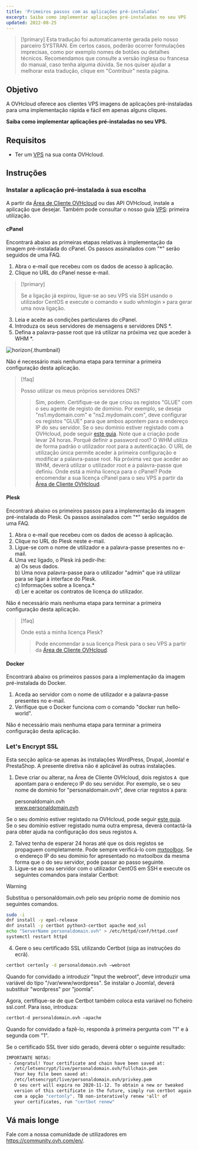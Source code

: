 ```yaml
---
title: 'Primeiros passos com as aplicações pré-instaladas'
excerpt: Saiba como implementar aplicações pré-instaladas no seu VPS
updated: 2022-08-25
---
```


> [!primary]
> Esta tradução foi automaticamente gerada pelo nosso parceiro SYSTRAN. Em certos casos, poderão ocorrer formulações imprecisas, como por exemplo nomes de botões ou detalhes técnicos. Recomendamos que consulte a versão inglesa ou francesa do manual, caso tenha alguma dúvida. Se nos quiser ajudar a melhorar esta tradução, clique em "Contribuir" nesta página.
>

## Objetivo

A OVHcloud oferece aos clientes VPS imagens de aplicações pré-instaladas para uma implementação rápida e fácil em apenas alguns cliques.

**Saiba como implementar aplicações pré-instaladas no seu VPS.**

## Requisitos

- Ter um [VPS](https://www.ovhcloud.com/pt/vps/) na sua conta OVHcloud.

## Instruções

### Instalar a aplicação pré-instalada à sua escolha

A partir da [Área de Cliente OVHcloud](/links/manager) ou das API OVHcloud, instale a aplicação que desejar. Também pode consultar o nosso guia [VPS](/pages/bare_metal_cloud/virtual_private_servers/starting_with_a_vps): primeira utilização.

#### cPanel

Encontrará abaixo as primeiras etapas relativas à implementação da imagem pré-instalada do cPanel. Os passos assinalados com "\*" serão seguidos de uma FAQ.

1. Abra o e-mail que recebeu com os dados de acesso à aplicação.
2. Clique no URL do cPanel nesse e-mail.

> [!primary]
>
> Se a ligação já expirou, ligue-se ao seu VPS via SSH usando o utilizador CentOS e execute o comando « sudo whmlogin » para gerar uma nova ligação.
>

<ol start="3">
  <li>Leia e aceite as condições particulares do cPanel.</li>
  <li>Introduza os seus servidores de mensagens e servidores DNS *.</li>
  <li>Defina a palavra-passe root que irá utilizar na próxima vez que aceder à WHM *.</li>
</ol>

![horizon](images/change_root.png){.thumbnail}

Não é necessário mais nenhuma etapa para terminar a primeira configuração desta aplicação.

> [!faq]
>
> Posso utilizar os meus próprios servidores DNS?
>> Sim, podem. Certifique-se de que criou os registos "GLUE" com o seu agente de registo de domínio. Por exemplo, se deseja "ns1.mydomain.com" e "ns2.mydomain.com", deve configurar os registos "GLUE" para que ambos apontem para o endereço IP do seu servidor. Se o seu domínio estiver registado com a OVHcloud, pode seguir [este guia](/pages/web_cloud/domains/glue_registry#1-adicionar-os-registos-glue). Note que a criação pode levar 24 horas.
> Porquê definir a password root?
>> O WHM utiliza de forma padrão o utilizador root para a autenticação. O URL de utilização única permite aceder à primeira configuração e modificar a palavra-passe root. Na próxima vez que aceder ao WHM, deverá utilizar o utilizador root e a palavra-passe que definiu.
> Onde está a minha licença para o cPanel?
>> Pode encomendar a sua licença cPanel para o seu VPS a partir da [Área de Cliente OVHcloud](https://www.ovh.com/manager/dedicated/#/configuration/license/order).

#### Plesk

Encontrará abaixo os primeiros passos para a implementação da imagem pré-instalada do Plesk. Os passos assinalados com "\*" serão seguidos de uma FAQ.

1. Abra o e-mail que recebeu com os dados de acesso à aplicação.
2. Clique no URL do Plesk neste e-mail.
3. Ligue-se com o nome de utilizador e a palavra-passe presentes no e-mail.
4. Uma vez ligado, o Plesk irá pedir-lhe:<br>
    a) Os seus dados.  
    b) Uma nova palavra-passe para o utilizador "admin" que irá utilizar para se ligar à interface do Plesk.  
    c) Informações sobre a licença.*  
    d) Ler e aceitar os contratos de licença do utilizador.  

Não é necessário mais nenhuma etapa para terminar a primeira configuração desta aplicação.

> [!faq]
>
> Onde está a minha licença Plesk?
>> Pode encomendar a sua licença Plesk para o seu VPS a partir da [Área de Cliente OVHcloud](https://www.ovh.com/manager/dedicated/#/configuration/license/order).

#### Docker

Encontrará abaixo os primeiros passos para a implementação da imagem pré-instalada do Docker.

1. Aceda ao servidor com o nome de utilizador e a palavra-passe presentes no e-mail.
2. Verifique que o Docker funciona com o comando "docker run hello-world".

Não é necessário mais nenhuma etapa para terminar a primeira configuração desta aplicação.

### Let's Encrypt SSL

Esta secção aplica-se apenas às instalações WordPress, Drupal, Joomla! e PrestaShop. A presente diretiva não é aplicável às outras instalações.

1. Deve criar ou alterar, na Área de Cliente OVHcloud, dois registos `A `que apontam para o endereço IP do seu servidor. Por exemplo, se o seu nome de domínio for "personaldomain.ovh", deve criar registos `A` para:  

     personaldomain.ovh <br>
     www.personaldomain.ovh <br>  

Se o seu domínio estiver registado na OVHcloud, pode seguir [este guia](/pages/web_cloud/domains/dns_zone_edit).
<br>Se o seu domínio estiver registado numa outra empresa, deverá contactá-la para obter ajuda na configuração dos seus registos `A`.

<ol start="2">
  <li>Talvez tenha de esperar 24 horas até que os dois registos se propaguem completamente. Pode sempre verificá-lo com <a href="https://mxtoolbox.com/DnsLookup.aspx">mxtoolbox</a>. Se o endereço IP do seu domínio for apresentado no mxtoolbox da mesma forma que o do seu servidor, pode passar ao passo seguinte.</li>

  <li>Ligue-se ao seu servidor com o utilizador CentOS em SSH e execute os seguintes comandos para instalar Certbot:</li>
</ol>

> [!warning]
>
> Substitua o personaldomain.ovh pelo seu próprio nome de domínio nos seguintes comandos.
>

```sh
sudo -i
dnf install -y epel-release
dnf install -y certbot python3-certbot apache mod_ssl
echo "ServerName personaldomain.ovh" > /etc/httpd/conf/httpd.conf
systemctl restart httpd
```

<ol start="4">
  <li> Gere o seu certificado SSL utilizando Certbot (siga as instruções do ecrã).</li>
</ol>

```sh
certbot certonly -d personaldomain.ovh —webroot
```

Quando for convidado a introduzir "Input the webroot", deve introduzir uma variável do tipo "/var/www/wordpress". Se instalar o Joomla!, deverá substituir "wordpress" por "joomla".

Agora, certifique-se de que Certbot também coloca esta variável no ficheiro ssl.conf. Para isso, introduza:

```sh
certbot-d personaldomain.ovh —apache
```

Quando for convidado a fazê-lo, responda à primeira pergunta com "1" e à segunda com "1".

Se o certificado SSL tiver sido gerado, deverá obter o seguinte resultado:

```sh
IMPORTANTE NOTAS:
 - Congratul! Your certificate and chain have been saved at:
   /etc/letsencrypt/live/personaldomain.ovh/fullchain.pem
   Your key file been saved at:
   /etc/letsencrypt/live/personaldomain.ovh/privkey.pem
   O seu cert will expira no 2020-11-12. To obtain a new or tweaked
   version of this certificate in the future, simply run certbot again
   com a opção "certonly". TB non-interatively renew *all* of
   your certificates, run "certbot renew"
```

## Vá mais longe

Fale com a nossa comunidade de utilizadores em <https://community.ovh.com/en/>.
